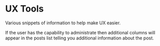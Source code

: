 # UX Tools
Various snippets of information to help make UX easier.

If the user has the capability to administrate then additional columns will appear in the posts list telling you additional information about the post.
